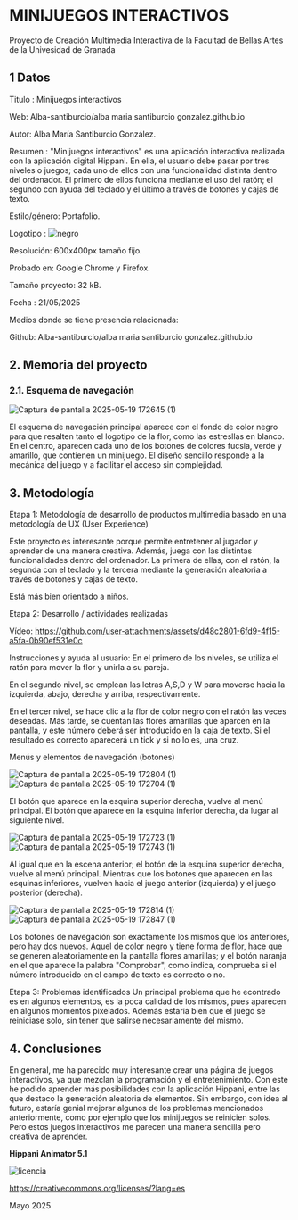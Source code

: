 
# MINIJUEGOS INTERACTIVOS
Proyecto de Creación Multimedia Interactiva de la Facultad de Bellas Artes de la Univesidad de Granada

## 1 Datos
Titulo : Minijuegos interactivos

Web: Alba-santiburcio/alba maria santiburcio gonzalez.github.io 

Autor: Alba María Santiburcio González.

Resumen : "Minijuegos interactivos" es una aplicación interactiva realizada con la aplicación digital Hippani. En ella, el usuario debe pasar por tres niveles o juegos; cada uno de ellos con una funcionalidad distinta dentro del ordenador. El primero de ellos funciona mediante el uso del ratón; el segundo con ayuda del teclado y el último a través de botones y cajas de texto.

Estilo/género: Portafolio.

Logotipo : 
![negro](https://github.com/user-attachments/assets/89bc381e-967b-42d7-b5ed-c857e47536c9)

Resolución: 600x400px tamaño fijo.

Probado en: Google Chrome y Firefox.

Tamaño proyecto: 32 kB.

Fecha : 21/05/2025

Medios donde se tiene presencia relacionada:

Github: Alba-santiburcio/alba maria santiburcio gonzalez.github.io


## 2. Memoria del proyecto

### 2.1. Esquema de navegación
![Captura de pantalla 2025-05-19 172645 (1)](https://github.com/user-attachments/assets/865b0600-c27e-47fe-9aee-504673cf231f)

El esquema de navegación principal aparece con el fondo de color negro para que resalten tanto el logotipo de la flor, como las estresllas en blanco. En el centro, aparecen cada uno de los botones de colores fucsia, verde y amarillo, que contienen un minijuego. El diseño sencillo responde a la mecánica del juego y a facilitar el acceso sin complejidad.

## 3. Metodología

Etapa 1: Metodología de desarrollo de productos multimedia basado en una metodología de UX (User Experience)

Este proyecto es interesante porque permite entretener al jugador y aprender de una manera creativa. Además, juega con las distintas funcionalidades dentro del ordenador. La primera de ellas, con el ratón, la segunda con el teclado y la tercera mediante la generación aleatoria a través de botones y cajas de texto.

Está más bien orientado a niños.

Etapa 2: Desarrollo / actividades realizadas

Vídeo:
https://github.com/user-attachments/assets/d48c2801-6fd9-4f15-a5fa-0b90ef531e0c

Instrucciones y ayuda al usuario:
En el primero de los niveles, se utiliza el ratón para mover la flor y unirla a su pareja.

En el segundo nivel, se emplean las letras A,S,D y W para moverse hacia la izquierda, abajo, derecha y arriba, respectivamente.

En el tercer nivel, se hace clic a la flor de color negro con el ratón las veces deseadas. Más tarde, se cuentan las flores amarillas que aparcen en la pantalla, y este número deberá ser introducido en la caja de texto. Si el resultado es correcto aparecerá un tick y si no lo es, una cruz.

Menús y elementos de navegación (botones)

![Captura de pantalla 2025-05-19 172804 (1)](https://github.com/user-attachments/assets/9a76956e-38fb-495a-b7dd-f4b6f268a082)
![Captura de pantalla 2025-05-19 172704 (1)](https://github.com/user-attachments/assets/ce92fb22-66f7-4439-b528-f5bcf4170437)

El botón que aparece en la esquina superior derecha, vuelve al menú principal. El botón que aparece en la esquina inferior derecha, da lugar al siguiente nivel.

![Captura de pantalla 2025-05-19 172723 (1)](https://github.com/user-attachments/assets/e97eaa1b-ac79-4ef5-b2b6-8176e02ef4a0)
![Captura de pantalla 2025-05-19 172743 (1)](https://github.com/user-attachments/assets/342e7ada-b0eb-4877-8ebe-fea5dc8ba80b)

Al igual que en la escena anterior; el botón de la esquina superior derecha, vuelve al menú principal. Mientras que los botones que aparecen en las esquinas inferiores, vuelven hacia el juego anterior (izquierda) y el juego posterior (derecha).

![Captura de pantalla 2025-05-19 172814 (1)](https://github.com/user-attachments/assets/58a6b722-b925-4985-afd8-d33e1acd1246)
![Captura de pantalla 2025-05-19 172847 (1)](https://github.com/user-attachments/assets/25ea1c0b-28f0-4bc4-b9cf-b3f5754c27d7)

Los botones de navegación son exactamente los mismos que los anteriores, pero hay dos nuevos. Aquel de color negro y tiene forma de flor, hace que se generen aleatoriamente en la pantalla flores amarillas; y el botón naranja en el que aparece la palabra "Comprobar", como indica, comprueba si el número introducido en el campo de texto es correcto o no.


Etapa 3: Problemas identificados
Un principal problema que he econtrado es en algunos elementos, es la poca calidad de los mismos, pues aparecen en algunos momentos pixelados. Además estaría bien que el juego se reiniciase solo, sin tener que salirse necesariamente del mismo.

## 4. Conclusiones
En general, me ha parecido muy interesante crear una página de juegos interactivos, ya que mezclan la programación y el entretenimiento. Con este he podido aprender más posibilidades con la aplicación Hippani, entre las que destaco la generación aleatoria de elementos. Sin embargo, con idea al futuro, estaría genial mejorar algunos de los problemas mencionados anteriormente, como por ejemplo que los minijuegos se reinicien solos. Pero estos juegos interactivos me parecen una manera sencilla pero creativa de aprender.


**Hippani Animator 5.1**

![licencia](https://github.com/user-attachments/assets/b03075b0-919e-43e4-8129-d0ec67395fa8)

https://creativecommons.org/licenses/?lang=es

Mayo 2025
